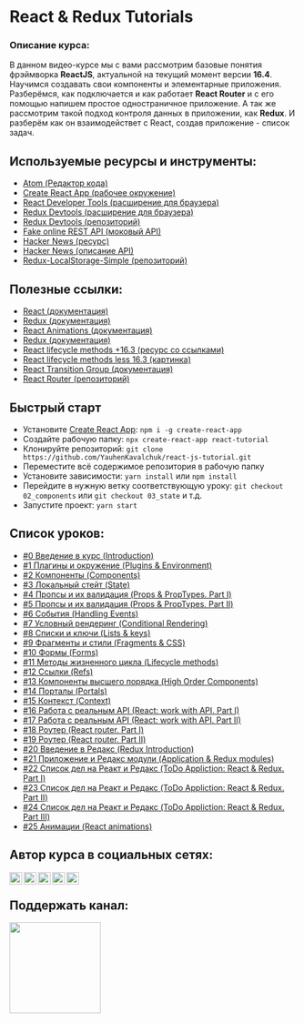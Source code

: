 

#  React & Redux Tutorials

### Описание курса:
В данном видео-курсе мы с вами рассмотрим базовые понятия фрэймворка **ReactJS**, актуальной на текущий момент версии **16.4**. Научимся создавать свои компоненты и элементарные приложения. Разберёмся, как подключается и как работает **React Router** и с его помощью напишем простое одностраничное приложение. А так же рассмотрим такой подход контроля данных в приложении, как **Redux**. И разберём как он взаимодействет с React, создав приложение - список задач.

## Используемые ресурсы и инструменты:
- [Atom (Редактор кода)](https://atom.io/)
- [Create React App (рабочее окружение)](https://github.com/facebook/create-react-app)
- [React Developer Tools (расширение для браузера)](https://chrome.google.com/webstore/detail/react-developer-tools/fmkadmapgofadopljbjfkapdkoienihi?hl=ru)
- [Redux Devtools (расширение для браузера)](https://chrome.google.com/webstore/detail/redux-devtools/lmhkpmbekcpmknklioeibfkpmmfibljd?hl=ru)
- [Redux Devtools (репозиторий)](https://github.com/zalmoxisus/redux-devtools-extension)
- [Fake online REST API (моковый API)](https://jsonplaceholder.typicode.com/)
- [Hacker News (ресурс)](https://hn.algolia.com/?query=&sort=byPopularity&prefix&page=0&dateRange=all&type=story)
- [Hacker News (описание API)](https://hn.algolia.com/api)
- [Redux-LocalStorage-Simple (репозиторий)](https://www.npmjs.com/package/redux-localstorage-simple)

## Полезные ссылки:
- [React (документация)](https://reactjs.org/docs/getting-started.html)
- [Redux (документация)](https://redux.js.org/)
- [React Animations (документация)](https://reactcommunity.org/react-transition-group/)
- [Redux (документация)](https://redux.js.org/)
- [React lifecycle methods +16.3 (ресурс со ссылками)](http://projects.wojtekmaj.pl/react-lifecycle-methods-diagram/)
- [React lifecycle methods less 16.3 (картинка)](https://webjustify.com/wp-content/uploads/2018/04/component-lifecycle.png)
- [React Transition Group (документация)](https://reactcommunity.org/react-transition-group/)
- [React Router (репозиторий)](https://github.com/ReactTraining/react-router)

## Быстрый старт
- Установите [Create React App](https://github.com/facebook/create-react-app): `npm i -g create-react-app`
- Создайте рабочую папку: `npx create-react-app react-tutorial`
- Клонируйте репозиторий: `git clone https://github.com/YauhenKavalchuk/react-js-tutorial.git`
- Переместите всё содержимое репозитория в рабочую папку
- Установите зависимости: `yarn install` или `npm install`
- Перейдите в нужную ветку соответствующую уроку: `git checkout 02_components` или `git checkout 03_state` и т.д.
- Запустите проект: `yarn start`

## Список уроков:
- [#0 Введение в курс (Introduction)](https://youtu.be/2vujABNBFAY)
- [#1 Плагины и окружение (Plugins & Environment)](https://youtu.be/BERZDjtdHIs)
- [#2 Компоненты (Components)](https://youtu.be/COmtvBvBuqU)
- [#3 Локальный стейт (State)](https://youtu.be/sPuhTFtL2XQ)
- [#4 Пропсы и их валидация (Props & PropTypes. Part I)](https://youtu.be/ePpKIIqHt6I)
- [#5 Пропсы и их валидация (Props & PropTypes. Part II)](https://youtu.be/kupztj-2318)
- [#6 События (Handling Events)](https://youtu.be/hFgB5E0uL_Y)
- [#7 Условный рендеринг (Conditional Rendering)](https://youtu.be/RfHw3oQRbgg)
- [#8 Списки и ключи (Lists & keys)](https://youtu.be/stOttWwNncQ)
- [#9 Фрагменты и стили (Fragments & CSS)](https://youtu.be/Z0S4wcyzLZc)
- [#10 Формы (Forms)](https://youtu.be/LLum_dcrbFo)
- [#11 Методы жизненного цикла (Lifecycle methods)](https://youtu.be/O8f6aXqpGHw)
- [#12 Ссылки (Refs)](https://youtu.be/j5JKhPPVxRM)
- [#13 Компоненты высшего порядка (High Order Components)](https://youtu.be/POHukHTiEL4)
- [#14 Порталы (Portals)](https://youtu.be/xcWaYD4gZAs)
- [#15 Контекст (Context)](https://youtu.be/W_-TO_reSGs)
- [#16 Работа с реальным API (React: work with API. Part I)](https://youtu.be/np6k4FH6Hg8)
- [#17 Работа с реальным API (React: work with API. Part II)](https://youtu.be/d2Z1D5Jvajc)
- [#18 Роутер (React router. Part I)](https://youtu.be/lvIfuti1sug)
- [#19 Роутер (React router. Part II)](https://youtu.be/j_RIqH9NwW0)
- [#20 Введение в Редакс (Redux Introduction)](https://youtu.be/OmeRRVwWEmc)
- [#21 Приложение и Редакс модули (Application & Redux modules)](https://youtu.be/qQx-phy5yjo)
- [#22 Список дел на Реакт и Редакс (ToDo Appliction: React & Redux. Part I)](https://youtu.be/0kVenECLU_8)
- [#23 Список дел на Реакт и Редакс (ToDo Appliction: React & Redux. Part II)](https://youtu.be/m5LIqjQSIwg)
- [#24 Список дел на Реакт и Редакс (ToDo Appliction: React & Redux. Part III)](https://youtu.be/qwMBO2hVq9E)
- [#25 Анимации (React animations)](https://youtu.be/GvtbwnaWr_M)

## Автор курса в социальных сетях:

[<img align="left" alt="webDev | YouTube" width="22px" src="https://cdn.jsdelivr.net/npm/simple-icons@v3/icons/youtube.svg" />][youtube]
[<img align="left" alt="webDev | Instagram" width="22px" src="https://cdn.jsdelivr.net/npm/simple-icons@v3/icons/instagram.svg" />][instagram]
[<img align="left" alt="webDev | LinkedIn" width="22px" src="https://cdn.jsdelivr.net/npm/simple-icons@v3/icons/linkedin.svg" />][linkedin]
[<img align="left" alt="webDev | VK" width="22px" src="https://cdn.jsdelivr.net/npm/simple-icons@v3/icons/vk.svg" />][vk]
[<img align="left" alt="webDev | Twitter" width="22px" src="https://cdn.jsdelivr.net/npm/simple-icons@v3/icons/twitter.svg" />][twitter]&nbsp;

## Поддержать канал:

<a href="https://www.patreon.com/YauhenKavalchuk" target="_blank">
  <img src="https://c5.patreon.com/external/logo/become_a_patron_button@2x.png" width="160">
</a>

[youtube]: https://youtube.com/YauhenKavalchuk
[instagram]: https://instagram.com/YauhenKavalchuk
[linkedin]: https://linkedin.com/in/YauhenKavalchuk
[vk]: https://vk.com/YauhenKavalchuk
[twitter]: https://twitter.com/YauhenKavalchuk
